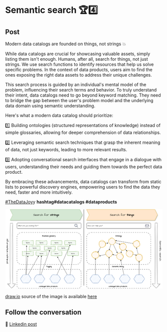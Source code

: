 # Semantic search 🏆4️⃣

## Post

Modern data catalogs are founded on things, not strings 💥 

While data catalogs are crucial for showcasing valuable assets, simply listing them isn't enough. Humans, after all, search for things, not just strings. We use search functions to identify resources that help us solve specific problems. In the context of data products, users aim to find the ones exposing the right data assets to address their unique challenges.

This search process is guided by an individual's mental model of the problem, influencing their search terms and behavior. To truly understand their intent, data catalogs need to go beyond keyword matching. They need to bridge the gap between the user's problem model and the underlying data domain using semantic understanding.

Here's what a modern data catalog should prioritize:

1️⃣ Building ontologies (structured representations of knowledge) instead of simple glossaries, allowing for deeper comprehension of data relationships.

2️⃣ Leveraging semantic search techniques that grasp the inherent meaning of data, not just keywords, leading to more relevant results.

3️⃣ Adopting conversational search interfaces that engage in a dialogue with users, understanding their needs and guiding them towards the perfect data product.

By embracing these advancements, data catalogs can transform from static lists to powerful discovery engines, empowering users to find the data they need, faster and more intuitively.

[#TheDataJoy](https://www.linkedin.com/feed/hashtag/?keywords=thedatajoy)y **hashtag#datacatalogs #dataproducts**

![2024-P021-Semantic-search.png](/images/2024/2024-P021-Semantic-search.png)

[draw.io](https://app.diagrams.net/) source of the image is available [here](/images/2024/2024.drawio) 

## Follow the conversation

🔵 [Linkedin post](https://www.linkedin.com/posts/andreagioia_thedatajoy-datacatalogs-dataproducts-activity-7169350343263182848-bDq-)

